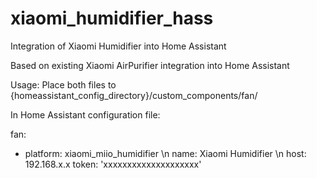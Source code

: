 # xiaomi_humidifier_hass
Integration of Xiaomi Humidifier into Home Assistant

Based on existing Xiaomi AirPurifier integration into Home Assistant

Usage:
Place both files to {homeassistant_config_directory}/custom_components/fan/

In Home Assistant configuration file:

fan:
  - platform: xiaomi_miio_humidifier \n
    name: Xiaomi Humidifier \n
    host: 192.168.x.x
    token: 'xxxxxxxxxxxxxxxxxxxx'
    
    

